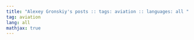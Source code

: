 ```yaml
---
title: "Alexey Gronskiy's posts :: tags: aviation :: languages: all "
tag: aviation
lang: all
mathjax: true
---
```

<!-- Generated automatically -->